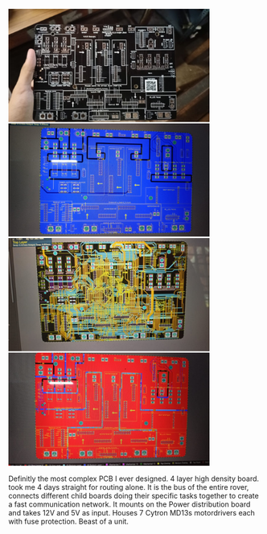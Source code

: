 <p float="left">
  <img src="https://github.com/HrishikeshMRao/Electronics_Hardware_Projects/blob/main/PCB%20Designs/Altium%20Designer%20projects/Drive%20system%20E-box/Motherboard%20of%20the%20Rover/Mother%20board%20-4%20layers/Real%20motherboard.jpg" width="400" />
  <img src="https://github.com/HrishikeshMRao/Electronics_Hardware_Projects/blob/main/PCB%20Designs/Altium%20Designer%20projects/Drive%20system%20E-box/Motherboard%20of%20the%20Rover/Mother%20board%20-4%20layers/Bottom%20Layer.jpg" width="400" /> 
  <img src="https://github.com/HrishikeshMRao/Electronics_Hardware_Projects/blob/main/PCB%20Designs/Altium%20Designer%20projects/Drive%20system%20E-box/Motherboard%20of%20the%20Rover/Mother%20board%20-4%20layers/Internal%20layers.jpg" width="400" />
  <img src="https://github.com/HrishikeshMRao/Electronics_Hardware_Projects/blob/main/PCB%20Designs/Altium%20Designer%20projects/Drive%20system%20E-box/Motherboard%20of%20the%20Rover/Mother%20board%20-4%20layers/Top%20layer.jpg" width="400" />
</p>
Definitly the most complex PCB I ever designed. 4 layer high density board. took me 4 days straight for routing alone. It is the bus of the entire rover, connects different child boards doing their specific tasks together to create a fast communication network. It mounts on the Power distribution board and takes 12V and 5V as input. Houses 7 Cytron MD13s motordrivers each with fuse protection. Beast of a unit.
